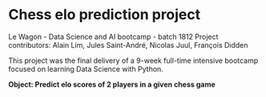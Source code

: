 # Chess elo prediction project

Le Wagon - Data Science and AI bootcamp - batch 1812
Project contributors: Alain Lim, Jules Saint-André, Nicolas Juul, François Didden

This project was the final delivery of a 9-week full-time intensive bootcamp focused on learning Data Science with Python.

**Object: Predict elo scores of 2 players in a given chess game**




